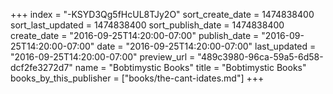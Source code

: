 +++
index = "-KSYD3Qg5fHcUL8TJy2O"
sort_create_date = 1474838400
sort_last_updated = 1474838400
sort_publish_date = 1474838400
create_date = "2016-09-25T14:20:00-07:00"
publish_date = "2016-09-25T14:20:00-07:00"
date = "2016-09-25T14:20:00-07:00"
last_updated = "2016-09-25T14:20:00-07:00"
preview_url = "489c3980-96ca-59a5-6d58-dcf2fe3272d7"
name = "Bobtimystic Books"
title = "Bobtimystic Books"
books_by_this_publisher = ["books/the-cant-idates.md"]
+++

